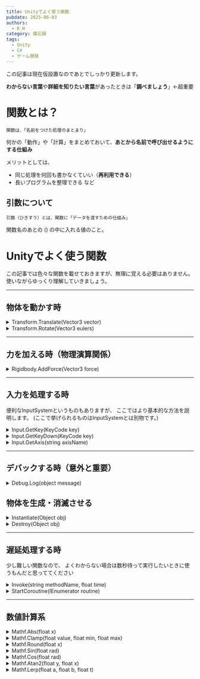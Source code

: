 ```yaml
---
title: Unityでよく使う関数
pubdate: 2025-06-03
authors:
  - K_H
category: 備忘録
tags:
  - Unity
  - C#
  - ゲーム開発
---
```

この記事は現在仮設置なのであとでしっかり更新します。

**わからない言葉**や**詳細を知りたい言葉**があったときは「**調べましょう**」←超重要

# 関数とは？
	関数は、「名前をつけた処理のまとまり」
何かの「動作」や「計算」をまとめておいて、**あとから名前で呼び出せるようにする仕組み**

メリットとしては、
- 同じ処理を何回も書かなくていい（**再利用できる**）
- 長いプログラムを整理できる
など

## 引数について
	引数（ひきすう）とは、関数に「データを渡すための仕組み」
関数名のあとの () の中に入れる値のこと。

# Unityでよく使う関数
この記事では色々な関数を載せておきますが、無理に覚える必要はありません。
使いながらゆっくり理解していきましょう。

---

## 物体を動かす時
<details><summary>Transform.Translate(Vector3 vector)</summary>
ベクトルで指定した方向に1度進む。<br>
正確には、物体の現在位置に vector を足して、新しい位置に移動する。
</details>

<details><summary>Transform.Rotate(Vector3 eulers)</summary>
指定した回転角度（オイラー角）分だけオブジェクトを回転させる。<br>
x/y/z それぞれの軸に対して度単位で角度を指定する。
</details>

---

## 力を加える時（物理演算関係）
<details><summary>Rigidbody.AddForce(Vector3 force)</summary>
オブジェクトに物理的な力を加える関数。<br>
力の向きと大きさを指定することで、自然な加速・移動を再現できる。<br>
<b>第2引数に <code>ForceMode</code> を指定</b>すると、加える力の種類が変わる。<br>
例：<code>AddForce(force, ForceMode.Impulse)</code> は「瞬間的な力（弾き飛ばす）」を加える。
</details>

---

## 入力を処理する時
便利なInputSystemというものもありますが、
ここではより基本的な方法を説明します。
(ここで挙げられるものはInputSystemとは別物です。)

<details><summary>Input.GetKey(KeyCode key)</summary>
指定したキーが「押されている間」trueを返す。<br>
フレームごとに押しっぱなしを検知したいときに使う。
</details>

<details><summary>Input.GetKeyDown(KeyCode key)</summary>
指定したキーが「押された瞬間」だけ true を返す。<br>
1回だけの処理（ジャンプ、攻撃など）に適している。
</details>

<details><summary>Input.GetAxis(string axisName)</summary>
滑らかな移動用の入力値（-1.0〜1.0）を返す。<br>
"Horizontal" や "Vertical" など、事前に設定された名前を使う。
</details>

---

## デバックする時（意外と重要）
<details><summary>Debug.Log(object message)</summary>
Unityのコンソールに情報を表示する。<br>
変数の中身や処理の流れを確認するときに非常に便利。
</details>

## 物体を生成・消滅させる
<details><summary>Instantiate(Object obj)</summary>
指定したオブジェクト（プレハブ）を新しく生成する。<br>
弾の発射、敵のスポーンなどに頻繁に使われる。
</details>

<details><summary>Destroy(Object obj)</summary>
オブジェクトをゲーム内から削除する。<br>
プレハブや一時的なエフェクトなどの片付けに使われる。
</details>

---

## 遅延処理する時
少し難しい関数なので、
よくわからない場合は数秒待って実行したいときに使うもんだと思っててください
<details><summary>Invoke(string methodName, float time)</summary>
指定した関数を、指定した秒数の後に1回だけ呼び出す。<br>
時間差でイベントを起こしたいときに使える。
</details>

<details><summary>StartCoroutine(IEnumerator routine)</summary>
一定時間ごとに処理したい、途中で待機させたいときなどに使う関数。<br>
コルーチンを開始し、yield return で処理を分割できる。
</details>

---

## 数値計算系
<details><summary>Mathf.Abs(float x)</summary>
x の絶対値を返す関数。<br>
負の値を正に変えるだけで、正の値はそのまま返る。
</details>

<details><summary>Mathf.Clamp(float value, float min, float max)</summary>
value を指定した範囲に制限する関数。<br>
上限・下限を超えた場合、それぞれ max/min に固定される。<br>
int型など数値型だったらどれも使える。
</details>

<details><summary>Mathf.Round(float x)</summary>
x を四捨五入して、最も近い整数に変換する。
</details>

<details><summary>Mathf.Sin(float rad)</summary>
ラジアン単位の角度からサイン（sin）値を返す。<br>
波のような動きや周期的な処理に使える。
</details>

<details><summary>Mathf.Cos(float rad)</summary>
ラジアン単位の角度からコサイン（cos）値を返す。<br>
円運動や時間ベースのエフェクトに役立つ。
</details>

<details><summary>Mathf.Atan2(float y, float x)</summary>
y/x の比から角度（ラジアン）を求める関数。<br>
2Dで向いている方向を求めるときに特に便利。<br>
難しい場合はこんなものがあるんだな程度でOK。
</details>

<details><summary>Mathf.Lerp(float a, float b, float t)</summary>
a から b に向かって t の割合（0〜1）だけ進んだ値を返す。<br>
補間（滑らかな移動や色の変化など）に使われる。
</details>
